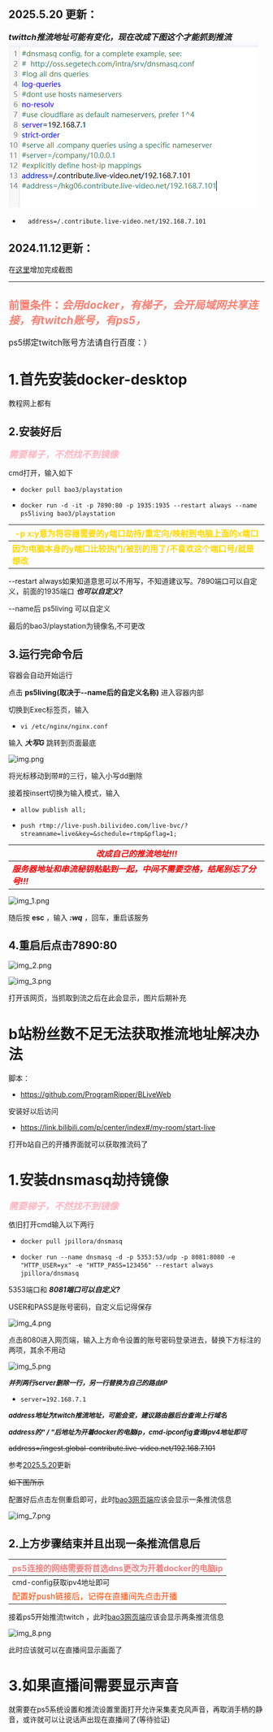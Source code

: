 ## 2025.5.20 更新：
<font size=3>**_twittch推流地址可能有变化，现在改成下图这个才能抓到推流_**</font>
![img.png](./img/123.png)

-       address=/.contribute.live-video.net/192.168.7.101

## 2024.11.12更新：

在[这里](#2上方步骤结束并且出现一条推流信息后)增加完成截图

---

## <font color=#FA8072>前置条件：_会用docker，有梯子，会开局域网共享连接，有twitch账号，有ps5，_</font>
<font size=3>ps5绑定twitch账号方法请自行百度：）</font>

# 1.首先安装docker-desktop
教程网上都有

## 2.安装好后
<font color=#FFB6C1 size=4>**_需要梯子，不然找不到镜像_**</font>

cmd打开，输入如下

-     docker pull bao3/playstation

-     docker run -d -it -p 7890:80 -p 1935:1935 --restart always --name ps5living bao3/playstation

| <font color=#FFD700 size=3>**-p x:y意为将容器需要的y端口劫持/重定向/映射到电脑上面的x端口**</font> |
|---------------------------------------------------------------------------|
| <font color=#FFD700 size=3>**因为电脑本身的y端口比较热门/被别的用了/不喜欢这个端口号/就是想改**</font>  |

--restart always如果知道意思可以不用写，不知道建议写。7890端口可以自定义，前面的1935端口  **_也可以自定义?_**

--name后 ps5living 可以自定义

最后的bao3/playstation为镜像名,不可更改

## 3.运行完命令后
容器会自动开始运行

点击 **ps5living(取决于--name后的自定义名称)** 进入容器内部

切换到Exec标签页，输入

-     vi /etc/nginx/nginx.conf

输入 **_大写G_** 跳转到页面最底

![img.png](./img/img.png)

将光标移动到带#的三行，输入小写dd删除

接着按insert切换为输入模式，输入

-     allow publish all;

-     push rtmp://live-push.bilivideo.com/live-bvc/?streamname=live&key=&schedule=rtmp&pflag=1;

| <font color=red size=3>**_改成自己的推流地址!!!_**</font>|
|-----------------------------------------------------------------------|
| <font color=red size=3>**_服务器地址和串流秘钥粘贴到一起，中间不需要空格，结尾别忘了分号!!!_**</font>|

![img_1.png](./img/img_1.png)

随后按 **esc** ，输入 **_:wq_** ，回车，重启该服务

## 4.重启后点击7890:80

![img_2.png](./img/img_2.png)

![img_3.png](./img/img_3.png)

打开该网页，当抓取到流之后在此会显示，图片后期补充

# b站粉丝数不足无法获取推流地址解决办法
脚本：

- https://github.com/ProgramRipper/BLiveWeb

安装好以后访问

- https://link.bilibili.com/p/center/index#/my-room/start-live

打开b站自己的开播界面就可以获取推流码了

# 1.安装dnsmasq劫持镜像
<font color=#FFB6C1 size=4>**_需要梯子，不然找不到镜像_**</font>

依旧打开cmd输入以下两行

-     docker pull jpillora/dnsmasq

-     docker run --name dnsmasq -d -p 5353:53/udp -p 8081:8080 -e "HTTP_USER=yx" -e "HTTP_PASS=123456" --restart always jpillora/dnsmasq

5353端口和 **_8081端口可以自定义?_**

USER和PASS是账号密码，自定义后记得保存

![img_4.png](./img/img_4.png)

点击8080进入网页端，输入上方命令设置的账号密码登录进去，替换下方标注的两项，其余不用动

![img_5.png](./img/img_5.png)

<font size=2>**_并列两行server删除一行，另一行替换为自己的路由IP_**</font>

-     server=192.168.7.1

<font size=2>**_address地址为twitch推流地址，可能会变，建议路由器后台查询上行域名_**</font>

<font size=2>**_address的" / "后地址为开着docker的电脑ip，cmd-ipconfig查询ipv4地址即可_**</font>

~~address=/ingest.global-contribute.live-video.net/192.168.7.101~~

参考[2025.5.20](#2025520-更新)更新

~~如下图所示~~

配置好后点击左侧重启即可，此时[bao3网页端](#4重启后点击789080)应该会显示一条推流信息

![img_7.png](./img/img_7.png)

## 2.上方步骤结束并且出现一条推流信息后

| <font size=3 color=#F08080>ps5连接的网络需要将首选dns更改为开着docker的电脑ip</font> |
|--------------------------------------------------------------------|
|cmd-config获取ipv4地址即可|
|<font size=3 color=	#FF4500>配置好push链接后，记得在直播间先点击开播</font>|

接着ps5开始推流twitch ，此时[bao3网页端](#4重启后点击789080)应该会显示两条推流信息

![img_8.png](./img/img_8.png)

此时应该就可以在直播间显示画面了

# 3.如果直播间需要显示声音
就需要在ps5系统设置和推流设置里面打开允许采集麦克风声音，再取消手柄的静音，或许就可以让说话声出现在直播间了(等待验证)